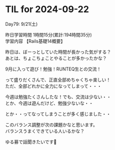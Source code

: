 # TIL for 2024-09-22

Day79: 9/21(土)  
  
昨日学習時間 1時間15分(累計:194時間35分)  
学習内容 【Rails基礎14概要】  

昨日は、ぼーっとしていた時間が長かった気がする？  
あとは、ちょこちょことやることが多かったかな？  

9月に入って遊び！勉強！RUNTEQ生との交流！  

って盛りだくさんで、正直全部めちゃくちゃ楽しい！  
ただ、全部どれかに全力になってしまって・・・  

今週は勉強たくさんしたな！でも、交流は少ない・・  
とか、今週は遊んだけど、勉強少ないな・・  

とか・・ってなってしまうことが多く感じました・・  

このバランス調整が次の課題かなと思います。  
バランスうまくできている人いるかな？  

ゆる募で話聞きたいです🙏  